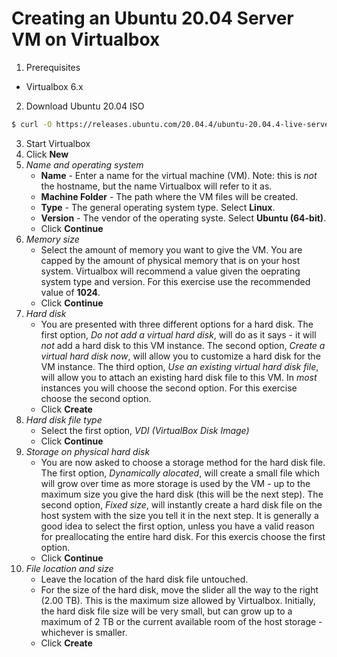 # Creating an Ubuntu 20.04 Server VM on Virtualbox

1. Prerequisites

* Virtualbox 6.x

2. Download Ubuntu 20.04 ISO
```bash
$ curl -O https://releases.ubuntu.com/20.04.4/ubuntu-20.04.4-live-server-amd64.iso
```

3. Start Virtualbox
4. Click **New**
5. *Name and operating system*
   * **Name** - Enter a name for the virtual machine (VM).  Note: this is *not* the hostname, but the name Virtualbox will refer to it as.
   * **Machine Folder** - The path where the VM files will be created.
   * **Type** - The general operating system type.  Select **Linux**.
   * **Version** - The vendor of the operating syste.  Select **Ubuntu (64-bit)**.
   * Click **Continue**
6. *Memory size*
   * Select the amount of memory you want to give the VM.  You are capped by the amount of physical memory that is on your host system.  Virtualbox will recommend a value given the oeprating system type and version.  For this exercise use the recommended value of **1024**.
   * Click **Continue**
7. *Hard disk*
   * You are presented with three different options for a hard disk.  The first option, *Do not add a virtual hard disk*, will do as it says - it will *not* add a hard disk to this VM instance.  The second option, *Create a virtual hard disk now*, will allow you to customize a hard disk for the VM instance.  The third option, *Use an existing virtual hard disk file*, will allow you to attach an existing hard disk file to this VM.  In *most* instances you will choose the second option.  For this exercise choose the second option.
   * Click **Create**
8. *Hard disk file type*
   * Select the first option, *VDI (VirtualBox Disk Image)*
   * Click **Continue**
9. *Storage on physical hard disk*
   * You are now asked to choose a storage method for the hard disk file.  The first option, *Dynamically alocated*, will create a small file which will grow over time as more storage is used by the VM - up to the maximum size you give the hard disk (this will be the next step).  The second option, *Fixed size*, will instantly create a hard disk file on the host system with the size you tell it in the next step.  It is generally a good idea to select the first option, unless you have a valid reason for preallocating the entire hard disk.  For this exercis choose the first option.
   * Click **Continue**
10. *File location and size*
    * Leave the location of the hard disk file untouched.
    * For the size of the hard disk, move the slider all the way to the right (2.00 TB).  This is the maximum size allowed by Virtualbox.  Initially, the hard disk file size will be very small, but can grow up to a maximum of 2 TB or the current available room of the host storage - whichever is smaller.
    * Click **Create**


